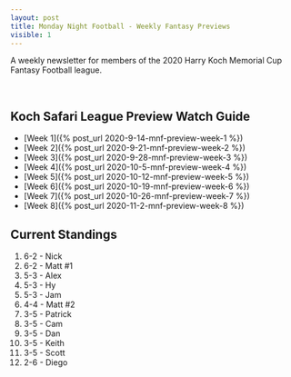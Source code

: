 ```yaml
---
layout: post
title: Monday Night Football - Weekly Fantasy Previews
visible: 1
---
```


A weekly newsletter for members of the 2020 Harry Koch Memorial Cup Fantasy Football league.

<br/>

## Koch Safari League Preview Watch Guide
- [Week 1]({% post_url 2020-9-14-mnf-preview-week-1 %})
- [Week 2]({% post_url 2020-9-21-mnf-preview-week-2 %})
- [Week 3]({% post_url 2020-9-28-mnf-preview-week-3 %})
- [Week 4]({% post_url 2020-10-5-mnf-preview-week-4 %})
- [Week 5]({% post_url 2020-10-12-mnf-preview-week-5 %})
- [Week 6]({% post_url 2020-10-19-mnf-preview-week-6 %})
- [Week 7]({% post_url 2020-10-26-mnf-preview-week-7 %})
- [Week 8]({% post_url 2020-11-2-mnf-preview-week-8 %})

## Current Standings
1. 6-2 - Nick
2. 6-2 - Matt #1
3. 5-3 - Alex
4. 5-3 - Hy
5. 5-3 - Jam
6. 4-4 - Matt #2
7. 3-5 - Patrick
8. 3-5 - Cam
9. 3-5 - Dan
10. 3-5 - Keith
11. 3-5 - Scott
12. 2-6 - Diego

